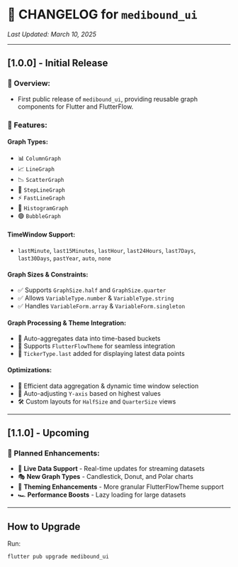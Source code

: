 # 📜 CHANGELOG for `medibound_ui`
_Last Updated: March 10, 2025_

---

## **[1.0.0] - Initial Release**
### 🔹 Overview:
- First public release of `medibound_ui`, providing reusable graph components for Flutter and FlutterFlow.

### 🔹 Features:
#### **Graph Types:**
- 📊 `ColumnGraph`
- 📈 `LineGraph`
- 📉 `ScatterGraph`
- 🔀 `StepLineGraph`
- ⚡ `FastLineGraph`
- 📏 `HistogramGraph`
- 🟢 `BubbleGraph`

#### **TimeWindow Support:**
- `lastMinute`, `last15Minutes`, `lastHour`, `last24Hours`, `last7Days`, `last30Days`, `pastYear`, `auto`, `none`

#### **Graph Sizes & Constraints:**
- ✅ Supports `GraphSize.half` and `GraphSize.quarter`
- ✅ Allows `VariableType.number` & `VariableType.string`
- ✅ Handles `VariableForm.array` & `VariableForm.singleton`

#### **Graph Processing & Theme Integration:**
- 📌 Auto-aggregates data into time-based buckets
- 🎨 Supports `FlutterFlowTheme` for seamless integration
- 🎯 `TickerType.last` added for displaying latest data points

#### **Optimizations:**
- 🚀 Efficient data aggregation & dynamic time window selection
- 📏 Auto-adjusting `Y-axis` based on highest values
- 🛠 Custom layouts for `HalfSize` and `QuarterSize` views

---

## **[1.1.0] - Upcoming**
### 🔹 Planned Enhancements:
- 📡 **Live Data Support** - Real-time updates for streaming datasets
- 🎭 **New Graph Types** - Candlestick, Donut, and Polar charts
- 🎨 **Theming Enhancements** - More granular FlutterFlowTheme support
- 🏎️ **Performance Boosts** - Lazy loading for large datasets

---

## **How to Upgrade**
Run:
```sh
flutter pub upgrade medibound_ui
